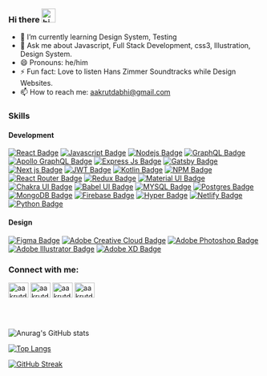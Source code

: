 ### Hi there  <img src="https://user-images.githubusercontent.com/1303154/88677602-1635ba80-d120-11ea-84d8-d263ba5fc3c0.gif" width="28px" alt="hi">


- 🌱 I’m currently learning Design System, Testing
- 💬 Ask me about Javascript, Full Stack Development, css3, Illustration, Design System.
- 😄 Pronouns: he/him
- ⚡ Fun fact: Love to listen Hans Zimmer Soundtracks while Design Websites.
- 📫 How to reach me: aakrutdabhi@gmail.com



### Skills

#### Development

<!-- TODO: Make technologies links takes you to repositories -->

[![React Badge](https://img.shields.io/badge/React-20232A?style=for-the-badge&logo=react&logoColor=61DAFB)](#) [![Javascript Badge](https://img.shields.io/badge/JavaScript-323330?style=for-the-badge&logo=javascript&logoColor=F7DF1E)](#) 
[![Nodejs Badge](https://img.shields.io/badge/Node.js-339933?style=for-the-badge&logo=nodedotjs&logoColor=white)](#)
[![GraphQL Badge](https://img.shields.io/badge/GraphQl-E10098?style=for-the-badge&logo=graphql&logoColor=white)](#)
[![Apollo GraphQL Badge](https://img.shields.io/badge/Apollo%20GraphQL-311C87?&style=for-the-badge&logo=Apollo%20GraphQL&logoColor=white)](#)
[![Express Js Badge](https://img.shields.io/badge/Express.js-000000?style=for-the-badge&logo=express&logoColor=white)](#) 
[![Gatsby Badge](https://img.shields.io/badge/Gatsby-663399?style=for-the-badge&logo=gatsby&logoColor=white)](#)
[![Next js Badge](https://img.shields.io/badge/next.js-000000?style=for-the-badge&logo=nextdotjs&logoColor=white)](#) 
[![JWT Badge](https://img.shields.io/badge/JWT-000000?style=for-the-badge&logo=JSON%20web%20tokens&logoColor=white)](#)
[![Kotlin Badge](https://img.shields.io/badge/Kotlin-0095D5?&style=for-the-badge&logo=kotlin&logoColor=white)](#)
[![NPM Badge](https://img.shields.io/badge/npm-CB3837?style=for-the-badge&logo=npm&logoColor=white)](#)
[![React Router Badge](https://img.shields.io/badge/React_Router-CA4245?style=for-the-badge&logo=react-router&logoColor=white)](#)
[![Redux Badge](https://img.shields.io/badge/Redux-593D88?style=for-the-badge&logo=redux&logoColor=white)](#)
[![Material UI Badge](https://img.shields.io/badge/Material--UI-0081CB?style=for-the-badge&logo=material-ui&logoColor=white)](#)
[![Chakra UI Badge](https://img.shields.io/badge/Chakra--UI-319795?style=for-the-badge&logo=chakra-ui&logoColor=white)](#)
[![Babel UI Badge](https://img.shields.io/badge/Babel-F9DC3E?style=for-the-badge&logo=babel&logoColor=white)](#)
[![MYSQL Badge](https://img.shields.io/badge/MySQL-00000F?style=for-the-badge&logo=mysql&logoColor=white)](#)
[![Postgres Badge](https://img.shields.io/badge/PostgreSQL-316192?style=for-the-badge&logo=postgresql&logoColor=white)](#)
[![MongoDB Badge](https://img.shields.io/badge/MongoDB-4EA94B?style=for-the-badge&logo=mongodb&logoColor=white)](#)
[![Firebase Badge](https://img.shields.io/badge/firebase-ffca28?style=for-the-badge&logo=firebase&logoColor=black)](#) 
[![Hyper Badge](https://img.shields.io/badge/Hyper-000000?style=for-the-badge&logo=hyper&logoColor=white)](#)
[![Netlify Badge](https://img.shields.io/badge/Netlify-00C7B7?style=for-the-badge&logo=netlify&logoColor=white)](#)
[![Python Badge](https://img.shields.io/badge/Python-FFD43B?style=for-the-badge&logo=python&logoColor=darkgreen)](#)


#### Design
[![Figma Badge](https://img.shields.io/badge/Figma-F24E1E?style=for-the-badge&logo=figma&logoColor=white)](#)
[![Adobe Creative Cloud Badge](https://img.shields.io/badge/Adobe%20Creative%20Cloud-DA1F26?style=for-the-badge&logo=Adobe%20Creative%20Cloud&logoColor=white)](#)
[![Adobe Photoshop Badge](https://img.shields.io/badge/Adobe%20Photoshop-31A8FF?style=for-the-badge&logo=Adobe%20Photoshop&logoColor=black)](#)
[![Adobe Illustrator Badge](https://img.shields.io/badge/Adobe%20Illustrator-FF9A00?style=for-the-badge&logo=adobe%20illustrator&logoColor=white)](#)
[![Adobe XD Badge](https://img.shields.io/badge/Adobe%20XD-470137?style=for-the-badge&logo=Adobe%20XD&logoColor=#FF61F6)](#)



<h3 align="left">Connect with me:</h3>
<p align="left">
<a href="https://twitter.com/aakrut_d" target="blank"><img align="center" src="https://raw.githubusercontent.com/rahuldkjain/github-profile-readme-generator/master/src/images/icons/Social/twitter.svg" alt="aakrutdabhi" height="30" width="40" /></a>
<a href="https://www.instagram.com/aakrutdabhi/" target="blank"><img align="center" src="https://raw.githubusercontent.com/rahuldkjain/github-profile-readme-generator/master/src/images/icons/Social/instagram.svg" alt="aakrutdabhi" height="30" width="40" /></a>
<a href="https://dribbble.com/AakrutDabhi" target="blank"><img align="center" src="https://raw.githubusercontent.com/rahuldkjain/github-profile-readme-generator/master/src/images/icons/Social/dribbble.svg" alt="aakrutdabhi" height="30" width="40" /></a>
<a href="https://www.behance.net/aakrutdabhi" target="blank"><img align="center" src="https://raw.githubusercontent.com/rahuldkjain/github-profile-readme-generator/master/src/images/icons/Social/behance.svg" alt="aakrutdabhi" height="30" width="40" /></a>
</p>

<br />
<br />


![Anurag's GitHub stats](https://github-readme-stats.vercel.app/api?username=Aakrut&show_icons=true&theme=dark)

[![Top Langs](https://github-readme-stats.vercel.app/api/top-langs/?username=Aakrut&layout=compact)](https://github.com/anuraghazra/github-readme-stats)

[![GitHub Streak](https://github-readme-streak-stats.herokuapp.com/?user=Aakrut&theme=dark)](https://git.io/streak-stats)



